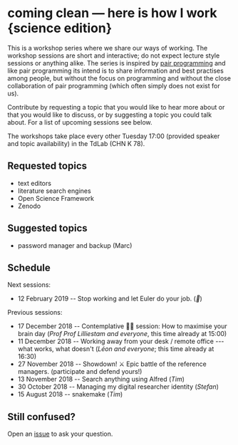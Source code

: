 # coming clean — here is how I work {science edition}

This is a workshop series where we share our ways of working. The workshop sessions are short and interactive; do not expect lecture style sessions or anything alike. The series is inspired by [pair programming](https://en.wikipedia.org/wiki/Pair_programming) and like pair programming its intend is to share information and best practises among people, but without the focus on programming and without the close collaboration of pair programming (which often simply does not exist for us).

Contribute by requesting a topic that you would like to hear more about or that you would like to discuss, or by suggesting a topic you could talk about. For a list of upcoming sessions see below.

The workshops take place every other Tuesday 17:00 (provided speaker and topic availability) in the TdLab (CHN K 78).

## Requested topics

* text editors
* literature search engines
* Open Science Framework
* Zenodo

## Suggested topics

* password manager and backup (Marc)

## Schedule

Next sessions:

* 12 February 2019 -- Stop working and let Euler do your job. (_🤖_)

Previous sessions:

* 17 December 2018 --  Contemplative 🎄🎅 session: How to maximise your brain day (_Prof Prof Lilliestam and everyone_, this time already at 15:00)
* 11 December 2018 -- Working away from your desk / remote office --- what works, what doesn't (_Léon and everyone_; this time already at 16:30)
* 27 November 2018 -- Showdown! ⚔️ Epic battle of the reference managers. (participate and defend yours!)
* 13 November 2018 -- Search anything using Alfred (_Tim_)
* 30 October 2018 -- Managing my digital researcher identity (_Stefan_)
* 15 August 2018 -- snakemake (_Tim_)

## Still confused?

Open an [issue](https://github.com/timtroendle/coming-clean-workshop-series/issues/new) to ask your question.
